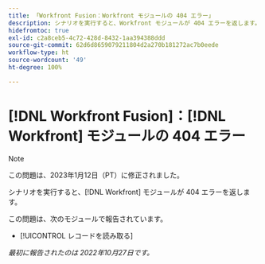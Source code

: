 ```yaml
---
title: 「Workfront Fusion：Workfront モジュールの 404 エラー」
description: シナリオを実行すると、Workfront モジュールが 404 エラーを返します。
hidefromtoc: true
exl-id: c2a8ceb5-4c72-428d-8432-1aa394388ddd
source-git-commit: 62d6d8659079211804d2a270b181272ac7b0eede
workflow-type: ht
source-wordcount: '49'
ht-degree: 100%

---
```


# [!DNL Workfront Fusion]：[!DNL Workfront] モジュールの 404 エラー

>[!NOTE]
>
>この問題は、2023年1月12日（PT）に修正されました。

シナリオを実行すると、[!DNL Workfront] モジュールが 404 エラーを返します。

この問題は、次のモジュールで報告されています。

* [!UICONTROL レコードを読み取る]

_最初に報告されたのは 2022年10月27日です。_
